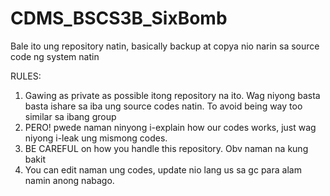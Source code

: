 # CDMS_BSCS3B_SixBomb

Bale ito ung repository natin, basically backup at copya nio narin sa source code ng system natin

RULES:
1. Gawing as private as possible itong repository na ito. Wag niyong basta basta ishare sa iba ung source codes natin. To avoid being way too similar sa ibang group
2. PERO! pwede naman ninyong i-explain how our codes works, just wag niyong i-leak ung mismong codes.
3. BE CAREFUL on how you handle this repository. Obv naman na kung bakit
4. You can edit naman ung codes, update nio lang us sa gc para alam namin anong nabago.

